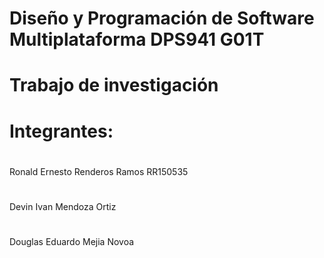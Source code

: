 # Diseño y Programación de Software Multiplataforma DPS941 G01T
#
# Trabajo de investigación 
#
# Integrantes:
#
Ronald Ernesto Renderos Ramos RR150535
#
Devin Ivan Mendoza Ortiz
#
Douglas Eduardo Mejia Novoa
#
#
#
